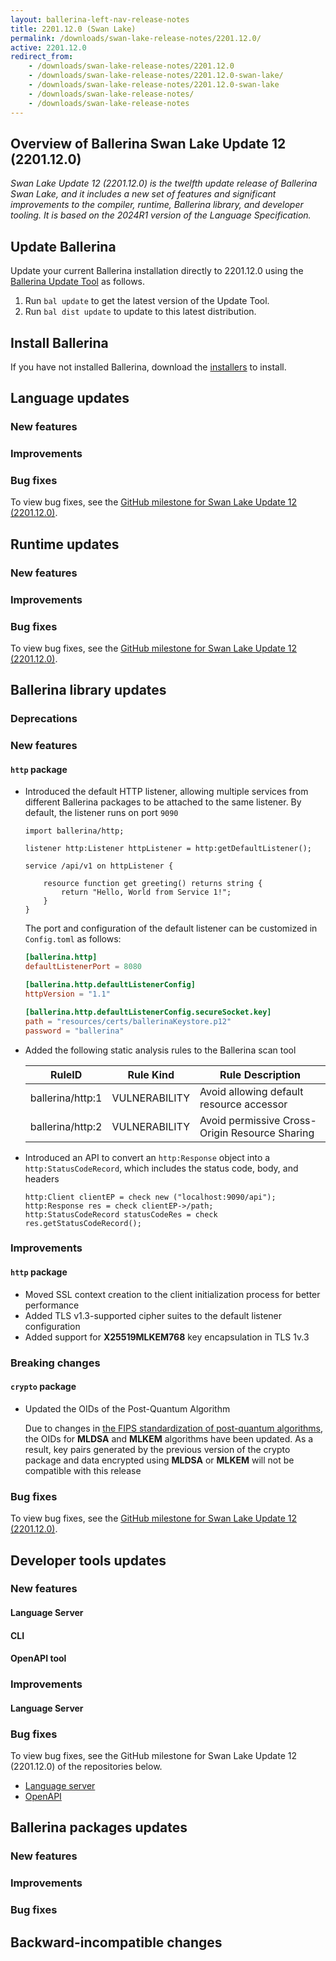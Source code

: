 ```yaml
---
layout: ballerina-left-nav-release-notes
title: 2201.12.0 (Swan Lake) 
permalink: /downloads/swan-lake-release-notes/2201.12.0/
active: 2201.12.0
redirect_from: 
    - /downloads/swan-lake-release-notes/2201.12.0
    - /downloads/swan-lake-release-notes/2201.12.0-swan-lake/
    - /downloads/swan-lake-release-notes/2201.12.0-swan-lake
    - /downloads/swan-lake-release-notes/
    - /downloads/swan-lake-release-notes
---
```


## Overview of Ballerina Swan Lake Update 12 (2201.12.0)

<em> Swan Lake Update 12 (2201.12.0) is the twelfth update release of Ballerina Swan Lake, and it includes a new set of features and significant improvements to the compiler, runtime, Ballerina library, and developer tooling. It is based on the 2024R1 version of the Language Specification.</em> 

## Update Ballerina

Update your current Ballerina installation directly to 2201.12.0 using the [Ballerina Update Tool](/learn/update-tool/) as follows.

1. Run `bal update` to get the latest version of the Update Tool.
2. Run `bal dist update` to update to this latest distribution.

## Install Ballerina

If you have not installed Ballerina, download the [installers](/downloads/#swanlake) to install.

## Language updates

### New features

### Improvements

### Bug fixes

To view bug fixes, see the [GitHub milestone for Swan Lake Update 12 (2201.12.0)](https://github.com/ballerina-platform/ballerina-lang/issues?q=is%3Aissue+label%3ATeam%2FCompilerFE+milestone%3A2201.12.0+is%3Aclosed+label%3AType%2FBug).

## Runtime updates

### New features

### Improvements

### Bug fixes

To view bug fixes, see the [GitHub milestone for Swan Lake Update 12 (2201.12.0)](https://github.com/ballerina-platform/ballerina-lang/issues?q=is%3Aissue+milestone%3A2201.12.0+label%3ATeam%2FjBallerina+label%3AType%2FBug+is%3Aclosed).

## Ballerina library updates

### Deprecations

### New features

#### `http` package

- Introduced the default HTTP listener, allowing multiple services from different Ballerina packages to be attached to the same listener. By default, the listener runs on port `9090`

  ```ballerina
  import ballerina/http;

  listener http:Listener httpListener = http:getDefaultListener();

  service /api/v1 on httpListener {

      resource function get greeting() returns string {
          return "Hello, World from Service 1!";
      }
  }
  ```

  The port and configuration of the default listener can be customized in `Config.toml` as follows:

  ```toml
  [ballerina.http]
  defaultListenerPort = 8080

  [ballerina.http.defaultListenerConfig]
  httpVersion = "1.1"

  [ballerina.http.defaultListenerConfig.secureSocket.key]
  path = "resources/certs/ballerinaKeystore.p12"
  password = "ballerina"
  ```
- Added the following static analysis rules to the Ballerina scan tool

  | RuleID           | Rule Kind     | Rule Description                                       |
  |------------------|---------------|--------------------------------------------------------|
  | ballerina/http:1 | VULNERABILITY | Avoid allowing default resource accessor               |
  | ballerina/http:2 | VULNERABILITY | Avoid permissive Cross-Origin Resource Sharing         |

- Introduced an API to convert an `http:Response` object into a `http:StatusCodeRecord`, which includes the status code, body, and headers

  ```ballerina
  http:Client clientEP = check new ("localhost:9090/api");
  http:Response res = check clientEP->/path;
  http:StatusCodeRecord statusCodeRes = check res.getStatusCodeRecord();
  ```

### Improvements

#### `http` package

- Moved SSL context creation to the client initialization process for better performance
- Added TLS v1.3-supported cipher suites to the default listener configuration
- Added support for **X25519MLKEM768** key encapsulation in TLS 1v.3

### Breaking changes

#### `crypto` package

- Updated the OIDs of the Post-Quantum Algorithm
  
  Due to changes in [the FIPS standardization of post-quantum algorithms](https://csrc.nist.gov/projects/computer-security-objects-register/algorithm-registration), the OIDs for **MLDSA** and **MLKEM** algorithms have been updated. As a result, key pairs generated by the previous version of the crypto package and data encrypted using **MLDSA** or **MLKEM** will not be compatible with this release

### Bug fixes

To view bug fixes, see the [GitHub milestone for Swan Lake Update 12 (2201.12.0)](https://github.com/ballerina-platform/ballerina-standard-library/issues?q=is%3Aclosed+is%3Aissue+milestone%3A%222201.12.0%22+label%3AType%2FBug).

## Developer tools updates

### New features

#### Language Server

#### CLI

#### OpenAPI tool

### Improvements

#### Language Server

### Bug fixes

To view bug fixes, see the GitHub milestone for Swan Lake Update 12 (2201.12.0) of the repositories below.

- [Language server](https://github.com/ballerina-platform/ballerina-lang/issues?q=is%3Aissue+label%3ATeam%2FLanguageServer+milestone%3A2201.12.0+is%3Aclosed+label%3AType%2FBug+)
- [OpenAPI](https://github.com/ballerina-platform/openapi-tools/issues?q=is%3Aissue+label%3AType%2FBug+milestone%3A%22Swan+Lake+2201.12.0%22+is%3Aclosed)

## Ballerina packages updates

### New features

### Improvements

### Bug fixes

## Backward-incompatible changes
